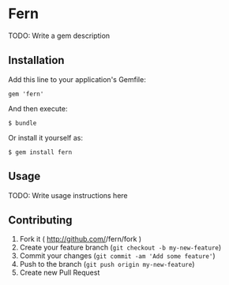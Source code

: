 # Fern

TODO: Write a gem description

## Installation

Add this line to your application's Gemfile:

    gem 'fern'

And then execute:

    $ bundle

Or install it yourself as:

    $ gem install fern

## Usage

TODO: Write usage instructions here

## Contributing

1. Fork it ( http://github.com/<my-github-username>/fern/fork )
2. Create your feature branch (`git checkout -b my-new-feature`)
3. Commit your changes (`git commit -am 'Add some feature'`)
4. Push to the branch (`git push origin my-new-feature`)
5. Create new Pull Request
